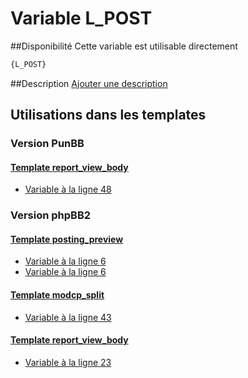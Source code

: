 # Variable L_POST

##Disponibilité
Cette variable est utilisable directement

```html
{L_POST}
```

##Description
[Ajouter une description](https://fa-tvars.appspot.com/var/L_POST)

## Utilisations dans les templates

### Version PunBB

#### [Template report_view_body](punbb/report_view_body.md#readme)
* [Variable &agrave; la ligne 48](../punbb/report_view_body.tpl#L48)

### Version phpBB2

#### [Template posting_preview](subsilver/posting_preview.md#readme)
* [Variable &agrave; la ligne 6](../subsilver/posting_preview.tpl#L6)
* [Variable &agrave; la ligne 6](../subsilver/posting_preview.tpl#L6)

#### [Template modcp_split](subsilver/modcp_split.md#readme)
* [Variable &agrave; la ligne 43](../subsilver/modcp_split.tpl#L43)

#### [Template report_view_body](subsilver/report_view_body.md#readme)
* [Variable &agrave; la ligne 23](../subsilver/report_view_body.tpl#L23)